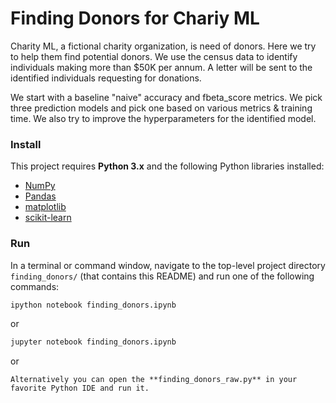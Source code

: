 # Finding Donors for Chariy ML

Charity ML, a fictional charity organization, is need of donors. Here we try to help them find potential donors. We use the census data to identify individuals making more than $50K per annum. A letter will be sent to the identified individuals requesting for donations.

We start with a baseline "naive" accuracy and fbeta_score metrics. We pick three prediction models and pick one based on various metrics & training time. We also try to improve the hyperparameters for the identified model.

### Install

This project requires **Python 3.x** and the following Python libraries installed:

- [NumPy](http://www.numpy.org/)
- [Pandas](http://pandas.pydata.org)
- [matplotlib](http://matplotlib.org/)
- [scikit-learn](http://scikit-learn.org/stable/)

### Run

In a terminal or command window, navigate to the top-level project directory `finding_donors/` (that contains this README) and run one of the following commands:

```bash
ipython notebook finding_donors.ipynb
```  
or
```bash
jupyter notebook finding_donors.ipynb
```
or
```
Alternatively you can open the **finding_donors_raw.py** in your favorite Python IDE and run it.
```
